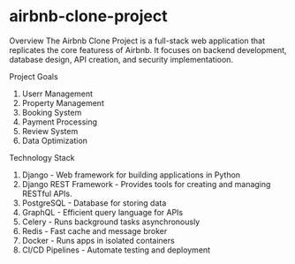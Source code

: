 # airbnb-clone-project
Overview
  The Airbnb Clone Project is a full-stack web application that replicates the core featuress of     Airbnb. It focuses on backend development, database design, API creation, and security
  implementatioon.

Project Goals
  1. Userr Management
  2. Property Management
  3. Booking System
  4. Payment Processing
  5. Review System
  6. Data Optimization

Technology Stack
  1. Django	- Web framework for building applications in Python
  2. Django REST Framework - Provides tools for creating and managing RESTful APIs.
  3. PostgreSQL	- Database for storing data
  4. GraphQL	- Efficient query language for APIs
  5. Celery	- Runs background tasks asynchronously
  6. Redis	- Fast cache and message broker
  7. Docker	- Runs apps in isolated containers
  8. CI/CD Pipelines	- Automate testing and deployment

